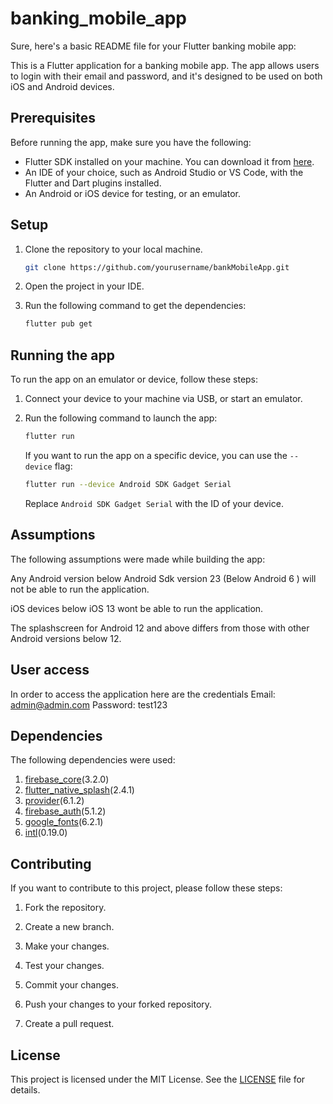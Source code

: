 # banking_mobile_app

Sure, here's a basic README file for your Flutter banking mobile app:

This is a Flutter application for a banking mobile app. The app allows users to login with their email and password, and it's designed to be used on both iOS and Android devices.

## Prerequisites

Before running the app, make sure you have the following:

- Flutter SDK installed on your machine. You can download it from [here](https://flutter.dev/docs/get-started/install).
- An IDE of your choice, such as Android Studio or VS Code, with the Flutter and Dart plugins installed.
- An Android or iOS device for testing, or an emulator.

## Setup

1. Clone the repository to your local machine.

   ```bash
   git clone https://github.com/yourusername/bankMobileApp.git
   ```

2. Open the project in your IDE.

3. Run the following command to get the dependencies:

   ```bash
   flutter pub get
   ```

## Running the app

To run the app on an emulator or device, follow these steps:

1. Connect your device to your machine via USB, or start an emulator.

2. Run the following command to launch the app:

   ```bash
   flutter run
   ```

   If you want to run the app on a specific device, you can use the `--device` flag:

   ```bash
   flutter run --device Android SDK Gadget Serial
   ```

   Replace `Android SDK Gadget Serial` with the ID of your device.

## Assumptions

The following assumptions were made while building the app:

Any Android version below Android Sdk version 23 (Below Android 6 ) will not be able to run the application.

iOS devices below iOS 13 wont be able to run the application.

The splashscreen for Android 12 and above differs from those with other Android versions below 12.

## User access

In order to access the application here are the credentials
Email: admin@admin.com
Password: test123

## Dependencies

The following dependencies were used:

1. [firebase_core](https://pub.dev/packages/firebase_core)(3.2.0)
2. [flutter_native_splash](https://pub.dev/packages/flutter_native_splash)(2.4.1)
3. [provider](https://pub.dev/packages/provider)(6.1.2)
4. [firebase_auth](https://pub.dev/packages/firebase_auth)(5.1.2)
5. [google_fonts](https://pub.dev/packages/google_fonts)(6.2.1)
6. [intl](https://pub.dev/packages/intl)(0.19.0)

## Contributing

If you want to contribute to this project, please follow these steps:

1. Fork the repository.

2. Create a new branch.

3. Make your changes.

4. Test your changes.

5. Commit your changes.

6. Push your changes to your forked repository.

7. Create a pull request.

## License

This project is licensed under the MIT License. See the [LICENSE](LICENSE) file for details.
